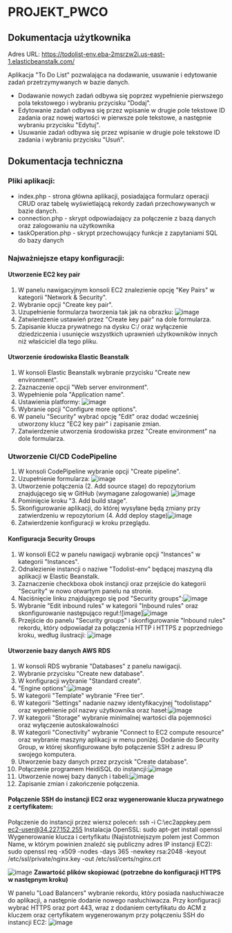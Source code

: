 # PROJEKT_PWCO

## Dokumentacja użytkownika

Adres URL: https://todolist-env.eba-2msrzw2i.us-east-1.elasticbeanstalk.com/

Aplikacja "To Do List" pozwalająca na dodawanie, usuwanie i edytowanie zadań przetrzymywanych w bazie danych. 
- Dodawanie nowych zadań odbywa się poprzez wypełnienie pierwszego pola tekstowego i wybraniu przycisku "Dodaj".
- Edytowanie zadań odbywa się przez wpisanie w drugie pole tekstowe ID zadania oraz nowej wartości w pierwsze pole tekstowe, a następnie wybraniu przycisku "Edytuj".
- Usuwanie zadań odbywa się przez wpisanie w drugie pole tekstowe ID zadania i wybraniu przycisku "Usuń".

## Dokumentacja techniczna

### Pliki aplikacji:
- index.php - strona główna aplikacji, posiadająca formularz operacji CRUD oraz tabelę wyświetlającą rekordy zadań przechowywanych w bazie danych.
- connection.php - skrypt odpowiadający za połączenie z bazą danych oraz zalogowaniu na użytkownika
- taskOperation.php - skrypt przechowujący funkcje z zapytaniami SQL do bazy danych

### Najważniejsze etapy konfiguracji:

#### Utworzenie EC2 key pair
1. W panelu nawigacyjnym konsoli EC2 znalezienie opcję "Key Pairs" w kategorii "Network & Security".
2. Wybranie opcji "Create key pair".
3. Uzupełnienie formularza tworzenia tak jak na obrazku:
![image](https://user-images.githubusercontent.com/72736232/205346632-d98216dc-9aca-4644-9770-baeadc66022a.png)
4. Zatwierdzenie ustawień przez "Create key pair" na dole formularza.
5. Zapisanie klucza prywatnego na dysku C:/ oraz wyłączenie dziedziczenia i usunięcie wszystkich uprawnień użytkowników innych niż właściciel dla tego pliku.

#### Utworzenie środowiska Elastic Beanstalk
1. W konsoli Elastic Beanstalk wybranie przycisku "Create new environment".
2. Zaznaczenie opcji "Web server environment".
3. Wypełnienie pola "Application name".
4. Ustawienia platformy:
![image](https://user-images.githubusercontent.com/72736232/205345111-248bb86f-d482-4035-a4ba-9ff44fafe456.png)
5. Wybranie opcji "Configure more options".
6. W panelu "Security" wybrać opcję "Edit" oraz dodać wcześniej utworzony klucz "EC2 key pair" i zapisanie zmian.
7. Zatwierdzenie utworzenia środowiska przez "Create environment" na dole formularza.

### Utworzenie CI/CD CodePipeline
1. W konsoli CodePipeline wybranie opcji "Create pipeline".
2. Uzupełnienie formularza: ![image](https://user-images.githubusercontent.com/72736232/205349400-28d5c76b-742a-4a1d-8574-f933c7efada5.png)
3. Utworzenie połączenia (2. Add source stage) do repozytorium znajdującego się w GitHub (wymagane zalogowanie) ![image](https://user-images.githubusercontent.com/72736232/205349746-3d04740c-46a9-4bd2-a056-332ef274d76b.png)
4. Pominięcie kroku "3. Add build stage".
5. Skonfigurowanie aplikacji, do której wysyłane będą zmiany przy zatwierdzeniu w repozytorium (4. Add deploy stage)![image](https://user-images.githubusercontent.com/72736232/205350708-39e05945-a689-41ae-a962-684bddd477b0.png)
6. Zatwierdzenie konfiguracji w kroku przeglądu.

#### Konfiguracja Security Groups
1. W konsoli EC2 w panelu nawigacji wybranie opcji "Instances" w kategorii "Instances".
2. Odnalezienie instancji o naziwe "Todolist-env" będącej maszyną dla aplikacji w Elastic Beanstalk.
3. Zaznaczenie checkboxa obok instancji oraz przejście do kategorii "Security" w nowo otwartym panelu na stronie.
4. Naciśnięcie linku znajdującego się pod "Security groups":![image](https://user-images.githubusercontent.com/72736232/205351717-64b5a51c-ce23-494c-9ee9-168b6c9415be.png)
5. Wybranie "Edit inbound rules" w kategorii "Inbound rules" oraz skonfigurowanie następująco reguł:![image]![image](https://user-images.githubusercontent.com/72736232/205352887-04679934-5048-47e5-b5f2-fb9a25a65723.png)
6. Przejście do panelu "Security groups" i skonfigurowanie "Inbound rules" rekordu, który odpowiadał za połączenia HTTP i HTTPS z poprzedniego kroku, według ilustracji: ![image](https://user-images.githubusercontent.com/72736232/205353056-b0a7c6a8-bc58-4637-b295-c1f085a14f89.png)

#### Utworzenie bazy danych AWS RDS
1. W konsoli RDS wybranie "Databases" z panelu nawigacji.
2. Wybranie przycisku "Create new database".
3. W konfiguracji wybranie "Standard create".
4. "Engine options":![image](https://user-images.githubusercontent.com/72736232/205360152-39e780bf-e3c6-4e4d-8a57-af966e78883c.png)
5. W kategorii "Template" wybranie "Free tier".
6. W kategorii "Settings" nadanie nazwy identyfikacyjnej "todolistapp" oraz wypełnienie pól nazwy użytkownika oraz haseł:![image](https://user-images.githubusercontent.com/72736232/205360605-86455ad2-b460-4137-98c6-572d1246b9a1.png)
7. W kategorii "Storage" wybranie minimalnej wartości dla pojemności oraz wyłączenie autoskalowalności
8. W kategorii "Conectivity" wybranie "Connect to EC2 compute resource" oraz wybranie maszyny aplikacji w menu poniżej. Dodanie do Security Group, w której skonfigurowane było połączenie SSH z adresu IP swojego komputera.
9. Utworzenie bazy danych przez przycisk "Create database".
10. Połączenie programem HeidiSQL do instancji:![image](https://user-images.githubusercontent.com/72736232/205362626-c91cd696-7d29-4dc8-9c16-a72109384358.png)
11. Utworzenie nowej bazy danych i tabeli:![image](https://user-images.githubusercontent.com/72736232/205362761-8120cb1f-8c8a-4740-a9f2-c6e11455e76e.png)
12. Zapisanie zmian i zakończenie połączenia.

#### Połączenie SSH do instancji EC2 oraz wygenerowanie klucza prywatnego z certyfikatem:
Połączenie do instancji przez wiersz poleceń: ssh -i C:\ec2appkey.pem ec2-user@34.227.152.255
Instalacja OpenSSL: sudo apt-get install openssl
Wygenerowanie klucza i certyfikatu (Najistotniejszym polem jest Common Name, w którym powinien znaleźć się publiczny adres IP instancji EC2): 
sudo openssl req -x509 -nodes -days 365 -newkey rsa:2048 -keyout /etc/ssl/private/nginx.key -out /etc/ssl/certs/nginx.crt

![image](https://user-images.githubusercontent.com/72736232/205354710-7783cc70-9f09-4517-bc68-f188f8b1fba5.png)
**Zawartość plików skopiować (potrzebne do konfiguracji HTTPS w następnym kroku)**

W panelu "Load Balancers" wybranie rekordu, który posiada nasłuchiwacze do aplikacji, a następnie dodanie nowego nasłuchiwacza. Przy konfiguracji wybrać HTTPS oraz port 443, wraz z dodaniem certyfikatu do ACM z kluczem oraz certyfikatem wygenerowanym przy połączeniu SSH do instancji EC2:
![image](https://user-images.githubusercontent.com/72736232/205357991-0b3ac72e-fcd9-44e3-973b-2c65c4b87a54.png)




